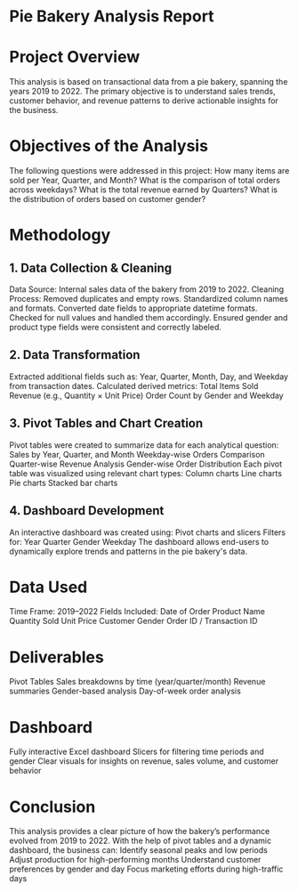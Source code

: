 # Pie Bakery Analysis Report
# Project Overview
This analysis is based on transactional data from a pie bakery, spanning the years 2019 to 2022. The primary objective is to understand sales trends, customer behavior, and revenue patterns to derive actionable insights for the business.

# Objectives of the Analysis
The following questions were addressed in this project:
How many items are sold per Year, Quarter, and Month?
What is the comparison of total orders across weekdays?
What is the total revenue earned by Quarters?
What is the distribution of orders based on customer gender?

# Methodology
## 1. Data Collection & Cleaning
Data Source: Internal sales data of the bakery from 2019 to 2022.
Cleaning Process:
Removed duplicates and empty rows.
Standardized column names and formats.
Converted date fields to appropriate datetime formats.
Checked for null values and handled them accordingly.
Ensured gender and product type fields were consistent and correctly labeled.

## 2. Data Transformation
Extracted additional fields such as:
Year, Quarter, Month, Day, and Weekday from transaction dates.
Calculated derived metrics:
Total Items Sold
Revenue (e.g., Quantity × Unit Price)
Order Count by Gender and Weekday

## 3. Pivot Tables and Chart Creation
Pivot tables were created to summarize data for each analytical question:
Sales by Year, Quarter, and Month
Weekday-wise Orders Comparison
Quarter-wise Revenue Analysis
Gender-wise Order Distribution
Each pivot table was visualized using relevant chart types:
Column charts
Line charts
Pie charts
Stacked bar charts

## 4. Dashboard Development
An interactive dashboard was created using:
Pivot charts and slicers
Filters for:
Year
Quarter
Gender
Weekday
The dashboard allows end-users to dynamically explore trends and patterns in the pie bakery's data.

# Data Used
Time Frame: 2019–2022
Fields Included:
Date of Order
Product Name
Quantity Sold
Unit Price
Customer Gender
Order ID / Transaction ID

# Deliverables
Pivot Tables
Sales breakdowns by time (year/quarter/month)
Revenue summaries
Gender-based analysis
Day-of-week order analysis

# Dashboard
Fully interactive Excel dashboard
Slicers for filtering time periods and gender
Clear visuals for insights on revenue, sales volume, and customer behavior

# Conclusion
This analysis provides a clear picture of how the bakery’s performance evolved from 2019 to 2022. With the help of pivot tables and a dynamic dashboard, the business can:
Identify seasonal peaks and low periods
Adjust production for high-performing months
Understand customer preferences by gender and day
Focus marketing efforts during high-traffic days

